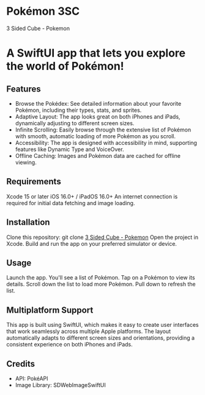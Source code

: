 # Pokémon 3SC
3 Sided Cube - Pokemon


# A SwiftUI app that lets you explore the world of Pokémon!

## Features
* Browse the Pokédex: See detailed information about your favorite Pokémon, including their types, stats, and sprites.
* Adaptive Layout: The app looks great on both iPhones and iPads, dynamically adjusting to different screen sizes.
* Infinite Scrolling: Easily browse through the extensive list of Pokémon with smooth, automatic loading of more Pokémon as you scroll.
* Accessibility: The app is designed with accessibility in mind, supporting features like Dynamic Type and VoiceOver.
* Offline Caching: Images and Pokémon data are cached for offline viewing.

## Requirements
Xcode 15 or later
iOS 16.0+ / iPadOS 16.0+
An internet connection is required for initial data fetching and image loading.

## Installation
Clone this repository: git clone [3 Sided Cube - Pokemon](https://github.com/snuffydan/3SC_Pokemon)
Open the project in Xcode.
Build and run the app on your preferred simulator or device.

## Usage
Launch the app.
You'll see a list of Pokémon.
Tap on a Pokémon to view its details.
Scroll down the list to load more Pokémon.
Pull down to refresh the list.

## Multiplatform Support
This app is built using SwiftUI, which makes it easy to create user interfaces that work seamlessly across multiple Apple platforms. The layout automatically adapts to different screen sizes and orientations, providing a consistent experience on both iPhones and iPads.

## Credits
* API: PokéAPI
* Image Library: SDWebImageSwiftUI
